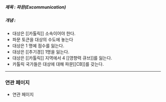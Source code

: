 ##### 제목 : 파문(Excommunication)
##### 개념 : 
- 대상은 [[카톨릭]] 소속이어야 한다.
- 파문 토큰을 대상의 수도에 놓는다
- 대상은 1 명예 점수를 잃는다.
- 대상은 [[추기경]] 1명을 잃는다.
- 대상은 [[카톨릭]] 지역에서 4 [[영향력 큐브]]를 잃는다.
- 카톨릭 국가들은 대상에 대해 파문[[CB]]를 갖는다. 

--- 

### 연관 페이지
- 연관 페이지
